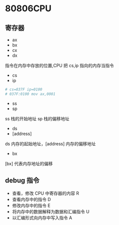 # 80806CPU

## 寄存器

- ax
- bx
- cx
- dx

指令在内存中存放的位置,CPU 把 cs,ip 指向的内存当指令

- cs
- ip

```s
# cs=037F ip=0100
# 037F:0100 mov ax,0001
```

- ss
- sp

ss 栈的开始地址 sp 栈的偏移地址

- ds
- [address]

ds 内存的起始地址，[address] 内存的偏移地址

- bx

[bx] 代表内存地址的偏移

## debug 指令

- 查看，修改 CPU 中寄存器的内容  R
- 查看内存中的指令 D
- 修改内存中的指令 E
- 将内存中的数据解释为数据和汇编指令 U
- 以汇编形式向内存中写入指令 A
